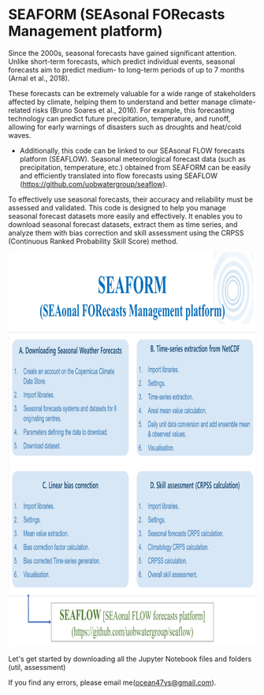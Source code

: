 # SEAFORM (SEAsonal FORecasts Management platform)

Since the 2000s, seasonal forecasts have gained significant attention. Unlike short-term forecasts, which predict individual events, seasonal forecasts aim to predict medium- to long-term periods of up to 7 months (Arnal et al., 2018).

These forecasts can be extremely valuable for a wide range of stakeholders affected by climate, helping them to understand and better manage climate-related risks (Bruno Soares et al., 2016). For example, this forecasting technology can predict future precipitation, temperature, and runoff, allowing for early warnings of disasters such as droughts and heat/cold waves.

 * Additionally, this code can be linked to our SEAsonal FLOW forecasts platform (SEAFLOW). Seasonal meteorological forecast data (such as precipitation, temperature, etc.) obtained from SEAFORM can be easily and efficiently translated into flow forecasts using SEAFLOW (https://github.com/uobwatergroup/seaflow).

To effectively use seasonal forecasts, their accuracy and reliability must be assessed and validated. This code is designed to help you manage seasonal forecast datasets more easily and effectively. It enables you to download seasonal forecast datasets, extract them as time series, and analyze them with bias correction and skill assessment using the CRPSS (Continuous Ranked Probability Skill Score) method.

<img src="util/images/SEAFORM_Modules.jpg" width="1050" height="800">


Let's get started by downloading all the Jupyter Notebook files and folders (util, assessment)

If you find any errors, please email me(ocean47ys@gmail.com).
